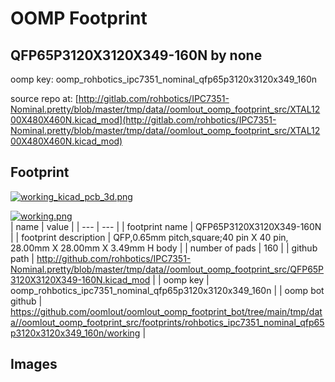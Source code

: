 # OOMP Footprint  
## QFP65P3120X3120X349-160N  by none  
  
oomp key: oomp_rohbotics_ipc7351_nominal_qfp65p3120x3120x349_160n  
  
source repo at: [http://gitlab.com/rohbotics/IPC7351-Nominal.pretty/blob/master/tmp/data//oomlout_oomp_footprint_src/XTAL1200X480X460N.kicad_mod](http://gitlab.com/rohbotics/IPC7351-Nominal.pretty/blob/master/tmp/data//oomlout_oomp_footprint_src/XTAL1200X480X460N.kicad_mod)  
## Footprint  
  
[![working_kicad_pcb_3d.png](working_kicad_pcb_3d_600.png)](working_kicad_pcb_3d.png)  
  
[![working.png](working_600.png)](working.png)  
| name | value | 
| --- | --- | 
| footprint name | QFP65P3120X3120X349-160N | 
| footprint description | QFP,0.65mm pitch,square;40 pin X 40 pin, 28.00mm X 28.00mm X 3.49mm H body | 
| number of pads | 160 | 
| github path | http://github.com/rohbotics/IPC7351-Nominal.pretty/blob/master/tmp/data//oomlout_oomp_footprint_src/QFP65P3120X3120X349-160N.kicad_mod | 
| oomp key | oomp_rohbotics_ipc7351_nominal_qfp65p3120x3120x349_160n | 
| oomp bot github | https://github.com/oomlout/oomlout_oomp_footprint_bot/tree/main/tmp/data//oomlout_oomp_footprint_src/footprints/rohbotics_ipc7351_nominal_qfp65p3120x3120x349_160n/working | 
## Images  
